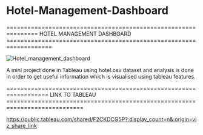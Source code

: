 # Hotel-Management-Dashboard

===============================================================  HOTEL MANAGEMENT DASHBOARD  ===================================================================

![Hotel_management_dashboard](https://user-images.githubusercontent.com/52853453/183488165-02929040-4197-46a0-98ed-234f59c10433.png)



A mini project done in Tableau using hotel.csv dataset and analysis is done in order to get useful information which is visualised using tableau features.


==================================================================  LINK TO TABLEAU ============================================================================

https://public.tableau.com/shared/F2CKDCG5P?:display_count=n&:origin=viz_share_link
